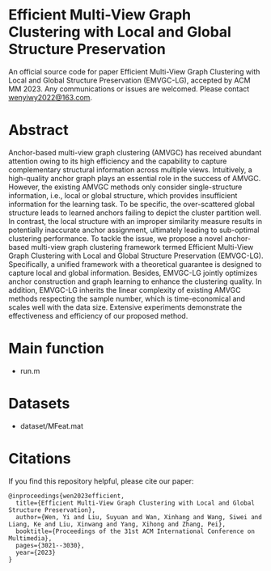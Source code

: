 # Efficient Multi-View Graph Clustering with Local and Global Structure Preservation

An official source code for paper Efficient Multi-View Graph Clustering with Local and Global Structure Preservation (EMVGC-LG), accepted by ACM MM 2023. Any communications or issues are welcomed. Please contact wenyiwy2022@163.com.

# Abstract

Anchor-based multi-view graph clustering (AMVGC) has received abundant attention owing to its high efficiency and the capability to capture complementary structural information across multiple views. Intuitively, a high-quality anchor graph plays an essential role in the success of AMVGC. However, the existing AMVGC methods only consider single-structure information, i.e., local or global structure, which provides insufficient information for the learning task. To be specific, the over-scattered global structure leads to learned anchors failing to depict the cluster partition well. In contrast, the local structure with an improper similarity measure results in potentially inaccurate anchor assignment, ultimately leading to sub-optimal clustering performance. To tackle the issue, we propose a novel anchor-based multi-view graph clustering framework termed Efficient Multi-View Graph Clustering with Local and Global Structure Preservation (EMVGC-LG). Specifically, a unified framework with a theoretical guarantee is designed to capture local and global information. Besides, EMVGC-LG jointly optimizes anchor construction and graph learning to enhance the clustering quality. In addition, EMVGC-LG inherits the linear complexity of existing AMVGC methods respecting the sample number, which is time-economical and scales well with the data size. Extensive experiments demonstrate the effectiveness and efficiency of our proposed method.

# Main function
- run.m

# Datasets
- dataset/MFeat.mat

# Citations
If you find this repository helpful, please cite our paper:
```
@inproceedings{wen2023efficient,
  title={Efficient Multi-View Graph Clustering with Local and Global Structure Preservation},
  author={Wen, Yi and Liu, Suyuan and Wan, Xinhang and Wang, Siwei and Liang, Ke and Liu, Xinwang and Yang, Xihong and Zhang, Pei},
  booktitle={Proceedings of the 31st ACM International Conference on Multimedia},
  pages={3021--3030},
  year={2023}
}
```

